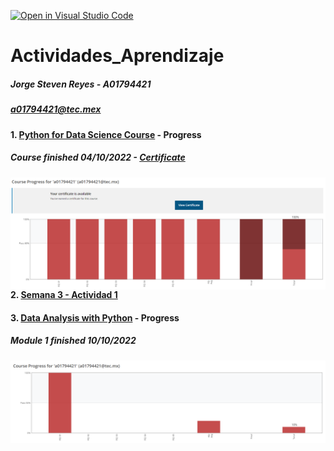 [![Open in Visual Studio Code](https://classroom.github.com/assets/open-in-vscode-c66648af7eb3fe8bc4f294546bfd86ef473780cde1dea487d3c4ff354943c9ae.svg)](https://classroom.github.com/online_ide?assignment_repo_id=8478627&assignment_repo_type=AssignmentRepo)

# Actividades_Aprendizaje

##### Jorge Steven Reyes - A01794421
##### a01794421@tec.mex

#### 1. [Python for Data Science Course](1_Python_for_Data_Science_course/) - Progress
##### Course finished 04/10/2022 - [Certificate](assets/Capture15.PNG)

<img src="assets/Capture14.PNG"
     alt="Markdown Monster icon"
     style="float: left; margin-right: 10px;" />

#### 2. [Semana 3 - Actividad 1](week3_activity1/Activity_1-Week_3.ipynb)

#### 3. [Data Analysis with Python](2_Data_Analysis_with_Python_course/) - Progress
##### Module 1 finished 10/10/2022

<img src="assets/Capture18.PNG"
     alt="Markdown Monster icon"
     style="float: left; margin-right: 10px;" />

